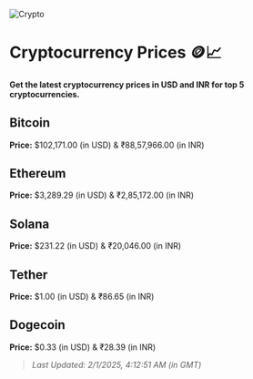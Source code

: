
![Crypto](https://www.techguide.com.au/wp-content/uploads/2020/11/crypto3.jpeg)

# Cryptocurrency Prices 🪙📈

#### Get the latest cryptocurrency prices in USD and INR for top 5 cryptocurrencies.

## Bitcoin

**Price:** $102,171.00 (in USD) & ₹88,57,966.00 (in INR)

## Ethereum

**Price:** $3,289.29 (in USD) & ₹2,85,172.00 (in INR)

## Solana

**Price:** $231.22 (in USD) & ₹20,046.00 (in INR)

## Tether

**Price:** $1.00 (in USD) & ₹86.65 (in INR)

## Dogecoin

**Price:** $0.33 (in USD) & ₹28.39 (in INR)

> _Last Updated: 2/1/2025, 4:12:51 AM (in GMT)_
